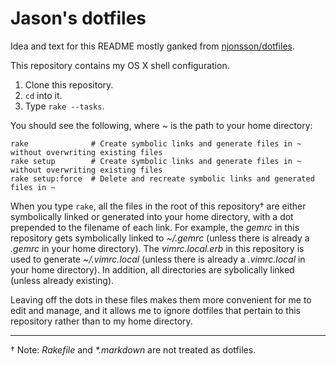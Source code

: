 Jason's dotfiles
===============

Idea and text for this README mostly ganked from [njonsson/dotfiles](https://github.com/njonsson/dotfiles).

This repository contains my OS X shell configuration.

1. Clone this repository.
2. `cd` into it.
3. Type `rake --tasks`.

You should see the following, where _~_ is the path to your home directory:

    rake              # Create symbolic links and generate files in ~ without overwriting existing files
    rake setup        # Create symbolic links and generate files in ~ without overwriting existing files
    rake setup:force  # Delete and recreate symbolic links and generated files in ~

When you type `rake`, all the files in the root of this repository† are either
symbolically linked or generated into your home directory, with a dot prepended
to the filename of each link. For example, the _gemrc_ in this repository gets
symbolically linked to _~/.gemrc_ (unless there is already a _.gemrc_ in your
home directory). The _vimrc.local.erb_ in this repository is used to generate
_~/.vimrc.local_ (unless there is already a _.vimrc.local_ in your home
directory).  In addition, all directories are sybolically linked (unless already 
existing).

Leaving off the dots in these files makes them more convenient for me to edit
and manage, and it allows me to ignore dotfiles that pertain to this repository
rather than to my home directory.

----------------------------------------------------------------

† Note: _Rakefile_ and _*.markdown_ are not treated as dotfiles.